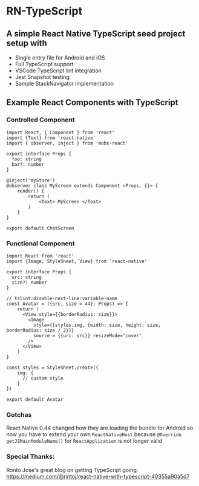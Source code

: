 # RN-TypeScript
## A simple React Native TypeScript seed project setup with
* Single entry file for Android and iOS
* Full TypeScript support
* VSCode TypeScript lint integration
* Jest Snapshot testing
* Sample StackNavigator implementation


## Example React Components with TypeScript
### Controlled Component
```
import React, { Component } from 'react'
import {Text} from 'react-native'
import { observer, inject } from 'mobx-react'

export interface Props {
  foo: string
  bar?: number
}

@inject('myStore')
@observer class MyScreen extends Component <Props, {}> {
    render() {
        return (
            <Text> MyScreen </Text>
        )
    }
}

export default ChatScreen
```
### Functional Component
```
import React from 'react'
import {Image, StyleSheet, View} from 'react-native'

export interface Props {
  src: string
  size?: number
}

// tslint:disable-next-line:variable-name
const Avatar = ({src, size = 44}: Props) => {
    return (
      <View style={{borderRadius: size}}>
        <Image
          style={[styles.img, {width: size, height: size, borderRadius: size / 2}]}
          source = {{uri: src}} resizeMode='cover'
        />
      </View>
    )
}

const styles = StyleSheet.create({
    img: {
      // custom style
    }
})

export default Avatar
```

### Gotchas
React Native 0.44 changed how they are loading the bundle for Android so now you have to extend your own `ReactNativeHost` because `@Override getJSMainModuleName()` for `ReactApplication` is not longer valid

### Special Thanks:
Ronto Jose's great blog on getting TypeScript going:  https://medium.com/@rintoj/react-native-with-typescript-40355a90a5d7
